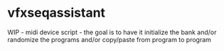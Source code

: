 # vfxseqassistant
WIP - midi device script - the goal is to have it initialize the bank and/or randomize the programs and/or copy/paste from program to program
